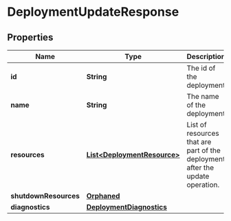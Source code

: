 # DeploymentUpdateResponse

## Properties
Name | Type | Description | Notes
------------ | ------------- | ------------- | -------------
**id** | **String** | The id of the deployment | 
**name** | **String** | The name of the deployment | 
**resources** | [**List&lt;DeploymentResource&gt;**](DeploymentResource.md) | List of resources that are part of the deployment after the update operation. | 
**shutdownResources** | [**Orphaned**](Orphaned.md) |  |  [optional]
**diagnostics** | [**DeploymentDiagnostics**](DeploymentDiagnostics.md) |  |  [optional]
